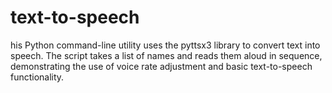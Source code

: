 # text-to-speech
his Python command-line utility uses the pyttsx3 library to convert text into speech. The script takes a list of names and reads them aloud in sequence, demonstrating the use of voice rate adjustment and basic text-to-speech functionality.
